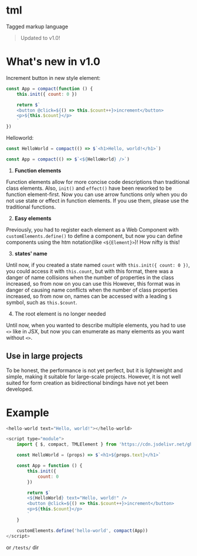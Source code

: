 # tml

Tagged markup language

> Updated to v1.0!

# What's new in v1.0

Increment button in new style element:

```js
const App = compact(function () {
    this.init({ count: 0 })

    return $`
    <button @click=${() => this.$count++}>increment</button>
    <p>${this.$count}</p>
    `
})
```

Helloworld:

```js
const HelloWorld = compact(() => $`<h1>Hello, world!</h1>`)

const App = compact(() => $`<${HelloWorld} />`)
```

1. **Function elements**

Function elements allow for more concise code descriptions than traditional class elements. Also, `init()` and `effect()` have been reworked to be function element-first. Now you can use arrow functions only when you do not use state or effect in function elements. If you use them, please use the traditional functions.

2. **Easy elements**

Previously, you had to register each element as a Web Component with `customElements.define()` to define a component, but now you can define components using the htm notation(like `<${Element}>`)! How nifty is this!

3. **states' name**

Until now, if you created a state named `count` with `this.init({ count: 0 })`, you could access it with `this.count`, but with this format, there was a danger of name collisions when the number of properties in the class increased, so from now on you can use this However, this format was in danger of causing name conflicts when the number of class properties increased, so from now on, names can be accessed with a leading `$` symbol, such as `this.$count`.

4. The root element is no longer needed

Until now, when you wanted to describe multiple elements, you had to use `<>` like in JSX, but now you can enumerate as many elements as you want without `<>`.

## Use in large projects

To be honest, the performance is not yet perfect, but it is lightweight and simple, making it suitable for large-scale projects. However, it is not well suited for form creation as bidirectional bindings have not yet been developed.

# Example

```js
<hello-world text="Hello, world!"></hello-world>

<script type="module">
    import { $, compact, TMLElement } from 'https://cdn.jsdelivr.net/gh/kstdx/tml@1.1/dist/tml.min.js'

    const HelloWorld = (props) => $`<h1>${props.text}</h1>`

    const App = function () {
        this.init({
            count: 0
        })

        return $`
        <${HelloWorld} text="Hello, world!" />
        <button @click=${() => this.$count++}>increment</button>
        <p>${this.$count}</p>
        `
    }

    customElements.define('hello-world', compact(App))
</script>
```

or `/tests/` dir
